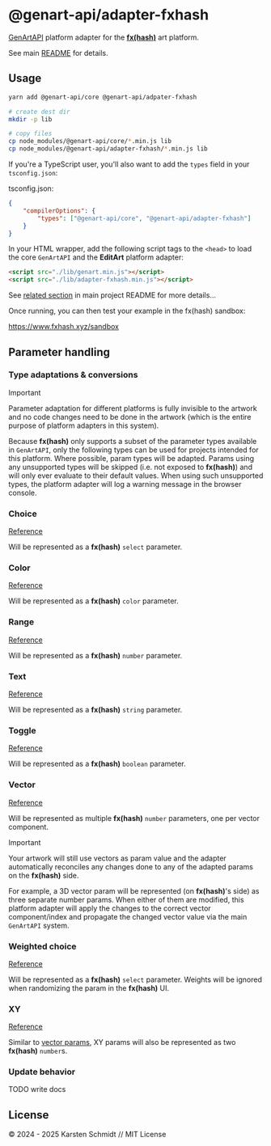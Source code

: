 # @genart-api/adapter-fxhash

[GenArtAPI](https://github.com/thi-ng/genart-api/) platform adapter for the
[**fx(hash)**](https://fxhash.xyz) art platform.

See main [README](https://github.com/thi-ng/genart-api/blob/main/README.md) for
details.

## Usage

```bash
yarn add @genart-api/core @genart-api/adpater-fxhash

# create dest dir
mkdir -p lib

# copy files
cp node_modules/@genart-api/core/*.min.js lib
cp node_modules/@genart-api/adapter-fxhash/*.min.js lib
```

If you're a TypeScript user, you'll also want to add the `types` field in your
`tsconfig.json`:

tsconfig.json:

```json
{
	"compilerOptions": {
		"types": ["@genart-api/core", "@genart-api/adapter-fxhash"]
	}
}
```

In your HTML wrapper, add the following script tags to the `<head>` to load the
core `GenArtAPI` and the **EditArt** platform adapter:

```html
<script src="./lib/genart.min.js"></script>
<script src="./lib/adapter-fxhash.min.js"></script>
```

See [related
section](https://github.com/thi-ng/genart-api/blob/main/README.md#use-in-your-own-projects-an-artists-hello-world)
in main project README for more details...

Once running, you can then test your example in the fx(hash) sandbox:

https://www.fxhash.xyz/sandbox

## Parameter handling

### Type adaptations & conversions

> [!IMPORTANT]
> Parameter adaptation for different platforms is fully invisible to the artwork
> and no code changes need to be done in the artwork (which is the entire
> purpose of platform adapters in this system).

Because **fx(hash)** only supports a subset of the parameter types available in
`GenArtAPI`, only the following types can be used for projects intended for this
platform. Where possible, param types will be adapted. Params using any
unsupported types will be skipped (i.e. not exposed to **fx(hash)**) and will
only ever evaluate to their default values. When using such unsupported types,
the platform adapter will log a warning message in the browser console.

### Choice

[Reference](https://github.com/thi-ng/genart-api/blob/main/README.md#choice-parameter)

Will be represented as a **fx(hash)** `select` parameter.

### Color

[Reference](https://github.com/thi-ng/genart-api/blob/main/README.md#color-parameter)

Will be represented as a **fx(hash)** `color` parameter.

### Range

[Reference](https://github.com/thi-ng/genart-api/blob/main/README.md#range-parameter)

Will be represented as a **fx(hash)** `number` parameter.

### Text

[Reference](https://github.com/thi-ng/genart-api/blob/main/README.md#text-parameter)

Will be represented as a **fx(hash)** `string` parameter.

### Toggle

[Reference](https://github.com/thi-ng/genart-api/blob/main/README.md#toggle-parameter)

Will be represented as a **fx(hash)** `boolean` parameter.

### Vector

[Reference](https://github.com/thi-ng/genart-api/blob/main/README.md#vector-parameter)

Will be represented as multiple **fx(hash)** `number` parameters, one per vector
component.

> [!IMPORTANT]
> Your artwork will still use vectors as param value and the adapter
> automatically reconciles any changes done to any of the adapted params on the
> **fx(hash)** side.

For example, a 3D vector param will be represented (on **fx(hash)**'s side) as
three separate number params. When either of them are modified, this platform
adapter will apply the changes to the correct vector component/index and
propagate the changed vector value via the main `GenArtAPI` system.

### Weighted choice

[Reference](https://github.com/thi-ng/genart-api/blob/main/README.md#weighted-choice-parameter)

Will be represented as a **fx(hash)** `select` parameter. Weights will be
ignored when randomizing the param in the **fx(hash)** UI.

### XY

[Reference](https://github.com/thi-ng/genart-api/blob/main/README.md#xy-parameter)

Similar to [vector params](#vector), XY params will also be represented as two
**fx(hash)** `number`s.

### Update behavior

TODO write docs

## License

&copy; 2024 - 2025 Karsten Schmidt // MIT License

